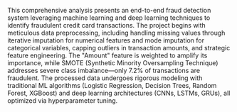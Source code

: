 This comprehensive analysis presents an end-to-end fraud detection system leveraging machine learning and deep learning techniques to identify fraudulent credit card transactions. The project begins with meticulous data preprocessing, including handling missing values through iterative imputation for numerical features and mode imputation for categorical variables, capping outliers in transaction amounts, and strategic feature engineering. The "Amount" feature is weighted to amplify its importance, while SMOTE (Synthetic Minority Oversampling Technique) addresses severe class imbalance—only 7.2% of transactions are fraudulent. The processed data undergoes rigorous modeling with traditional ML algorithms (Logistic Regression, Decision Trees, Random Forest, XGBoost) and deep learning architectures (CNNs, LSTMs, GRUs), all optimized via hyperparameter tuning.
